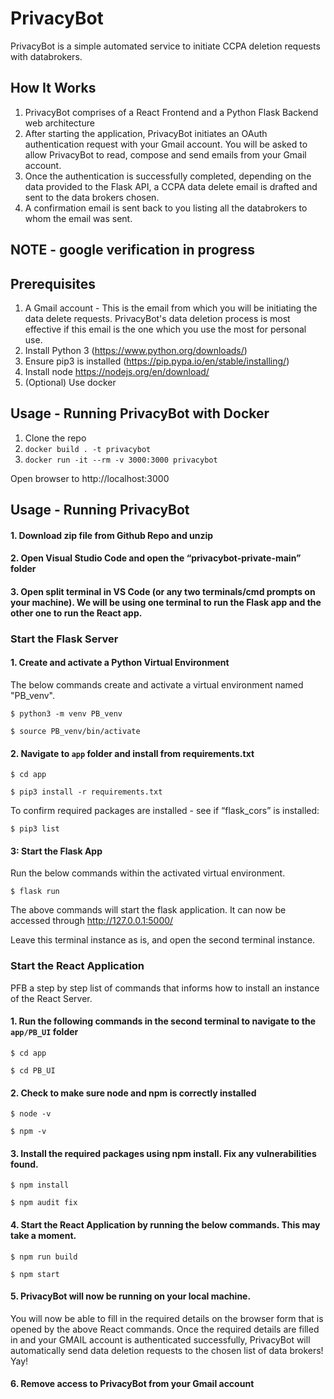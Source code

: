 # PrivacyBot

PrivacyBot is a simple automated service to initiate CCPA deletion requests with databrokers.

## How It Works
1. PrivacyBot comprises of a React Frontend and a Python Flask Backend web architecture
2. After starting the application, PrivacyBot initiates an OAuth authentication request with your Gmail account. You will be asked to allow PrivacyBot to read, compose and send emails from your Gmail account.
3. Once the authentication is successfully completed, depending on the data provided to the Flask API, a CCPA data delete email is drafted and sent to the data brokers chosen.
4. A confirmation email is sent back to you listing all the databrokers to whom the email was sent.

## NOTE - google verification in progress

## Prerequisites

1. A Gmail account - This is the email from which you will be initiating the data delete requests. PrivacyBot's data deletion process is most effective if this email is the one which you use the most for personal use.
2. Install Python 3 (https://www.python.org/downloads/)
3. Ensure pip3 is installed (https://pip.pypa.io/en/stable/installing/)
4. Install node https://nodejs.org/en/download/
5. (Optional) Use docker

## Usage - Running PrivacyBot with Docker
1. Clone the repo
2. `docker build . -t privacybot`
3. `docker run -it --rm -v 3000:3000 privacybot`

Open browser to http://localhost:3000


## Usage - Running PrivacyBot

#### 1. Download zip file from Github Repo and unzip

#### 2. Open Visual Studio Code and open the “privacybot-private-main” folder

#### 3. Open split terminal in VS Code (or any two terminals/cmd prompts on your machine). We will be using one terminal to run the Flask app and the other one to run the React app.


### Start the Flask Server

#### 1. Create and activate a Python Virtual Environment

The below commands create and activate a virtual environment named "PB_venv".

`$ python3 -m venv PB_venv`

`$ source PB_venv/bin/activate`

#### 2. Navigate to `app` folder and install from requirements.txt

`$ cd app`

`$ pip3 install -r requirements.txt`

To confirm required packages are installed - see if “flask_cors” is installed:

`$ pip3 list`

#### 3: Start the Flask App
Run the below commands within the activated virtual environment.

`$ flask run`

The above commands will start the flask application. It can now be accessed through http://127.0.0.1:5000/

Leave this terminal instance as is, and open the second terminal instance.

### Start the React Application
PFB a step by step list of commands that informs how to install an instance of the React Server.

#### 1. Run the following commands in the second terminal to navigate to the `app/PB_UI` folder

`$ cd app`

`$ cd PB_UI`

#### 2. Check to make sure node and npm is correctly installed

`$ node -v`

`$ npm -v`

#### 3. Install the required packages using npm install. Fix any vulnerabilities found.

`$ npm install`

`$ npm audit fix`

#### 4. Start the React Application by running the below commands. This may take a moment.

`$ npm run build`

`$ npm start`

#### 5. PrivacyBot will now be running on your local machine.
You will now be able to fill in the required details on the browser form that is opened by the above React commands. Once the required details are filled in and your GMAIL account is authenticated successfully, PrivacyBot will automatically send data deletion requests to the chosen list of data brokers! Yay!

#### 6. Remove access to PrivacyBot from your Gmail account
